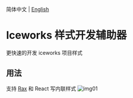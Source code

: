 简体中文 | [English](./README.en.md)

# Iceworks 样式开发辅助器

更快速的开发 iceworks 项目样式

## 用法

支持 [Rax](https://rax.js.org/) 和 React 写内联样式
![img01](https://img.alicdn.com/tfs/TB1oyRBF1H2gK0jSZFEXXcqMpXa-1000-586.gif)

